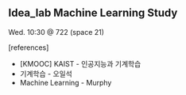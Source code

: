## Idea_lab Machine Learning Study

Wed. 10:30 @ 722 (space 21)



[references]

- [KMOOC] KAIST - 인공지능과 기계학습
- 기계학습 - 오일석
- Machine Learning - Murphy

